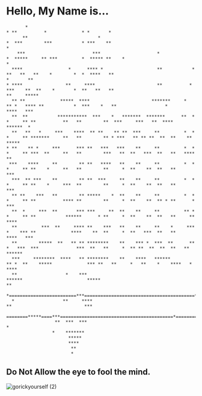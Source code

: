 
  <h1>Hello, My Name is...</h1>

                                     
           *                                                                * **          *             * *       *        
          **                          *                                    *  ***        ***           * ***    **                                             *
        ***                         ***                     *             *  *****     ** ***         *  ***** **    *                                        * 
      ****                 *      **** *                    **           *  **   **   **    *        *  *  ****   **                                *       ** 
    * ****                **     ****                       **          *  ***    **  **    *       *  **   **   **                                **     ***** 
      ** **             *****  ****                       *******     *  ** *   **** **           *  ***    *   **                  *            ****   ***
      **  **           ***********  ***    *   *******  *******      **  *  *     ** **          **   **        **  ***     ***   **  ****      ******  *
      **   **   *     ***    ****  ** **    ** **  ***     **         *  *  *     ** *******     **   **        ** * ***   ** ** **  **  **    **  ***** 
    * **    ** *     ***      *** **   ***   ***    **     **         *  *  *     ** ***  **     **   **        ***   **  **   ***  **   **   ****   **  
     ***    ****     **        ** **   ****   **    **     **         *  *  *     ** **    *     **   **        **     *  **    **  **   **     ***      
      ***  ** ***    **        ** **  ***     **    **     **         *  *  *     ** **    *     ***  **        **     *  **    **  **   **       ***    
      ** **    ***   **        ** *****    *  **    **     **         *  *  *     ** **          **** **        **     *  **    **  ** * **      *  ***  
      **  *     ***  **       *** ***     **  **    **     **         ** *  *     ** **           ******      * **     *  **    **  **   **     **   ****
      **         ***  **     **** **    ***   **    **     **    *     ***  *    *** **             ****    **  **     *  **   ***  **   **    ****   *** 
      **        *****  **   ** ** ********    **    *** *  ***  **      **  *   ***  ***              ***  **   **     *  ** **  **  **  **   ** ******   
      ***     ********  ****   ** ********    **    ****   ******        ** *  **    *****             *** **   **     *   **    *    ****   *    ****         
      **                  *    ***                                        ******                        *****                                       ** 
      *=========================***=========================================***==========================****========================================*======         
      *                  **     ****                                         **                           ***                                           
                ========*****====***==========================================*============================**====================================                   
                      **  ***  ***                                                                          *                          
                     *    *******
                           *****
                           ****
                            **
                            *
   
   <h2><strong>Do Not Allow the eye to fool the mind.</strong></h2>

![gorickyourself (2)](https://github.com/Agentofchaoss/Agentofchaoss/assets/109058188/dfa48903-b4d7-4f81-945f-435cc8cddf46)
